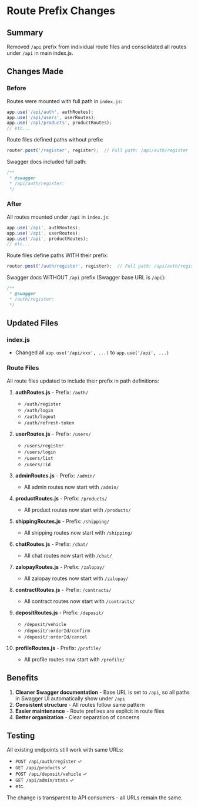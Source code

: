# Route Prefix Changes

## Summary
Removed `/api` prefix from individual route files and consolidated all routes under `/api` in main index.js.

## Changes Made

### Before
Routes were mounted with full path in `index.js`:
```javascript
app.use('/api/auth', authRoutes);
app.use('/api/users', userRoutes);
app.use('/api/products', productRoutes);
// etc...
```

Route files defined paths without prefix:
```javascript
router.post('/register', register);  // Full path: /api/auth/register
```

Swagger docs included full path:
```javascript
/**
 * @swagger
 * /api/auth/register:
 */
```

### After
All routes mounted under `/api` in `index.js`:
```javascript
app.use('/api', authRoutes);
app.use('/api', userRoutes);
app.use('/api', productRoutes);
// etc...
```

Route files define paths WITH their prefix:
```javascript
router.post('/auth/register', register);  // Full path: /api/auth/register
```

Swagger docs WITHOUT `/api` prefix (Swagger base URL is `/api`):
```javascript
/**
 * @swagger
 * /auth/register:
 */
```

## Updated Files

### index.js
- Changed all `app.use('/api/xxx', ...)` to `app.use('/api', ...)`

### Route Files
All route files updated to include their prefix in path definitions:

1. **authRoutes.js** - Prefix: `/auth/`
   - `/auth/register`
   - `/auth/login`
   - `/auth/logout`
   - `/auth/refresh-token`

2. **userRoutes.js** - Prefix: `/users/`
   - `/users/register`
   - `/users/login`
   - `/users/list`
   - `/users/:id`

3. **adminRoutes.js** - Prefix: `/admin/`
   - All admin routes now start with `/admin/`

4. **productRoutes.js** - Prefix: `/products/`
   - All product routes now start with `/products/`

5. **shippingRoutes.js** - Prefix: `/shipping/`
   - All shipping routes now start with `/shipping/`

6. **chatRoutes.js** - Prefix: `/chat/`
   - All chat routes now start with `/chat/`

7. **zalopayRoutes.js** - Prefix: `/zalopay/`
   - All zalopay routes now start with `/zalopay/`

8. **contractRoutes.js** - Prefix: `/contracts/`
   - All contract routes now start with `/contracts/`

9. **depositRoutes.js** - Prefix: `/deposit/`
   - `/deposit/vehicle`
   - `/deposit/:orderId/confirm`
   - `/deposit/:orderId/cancel`

10. **profileRoutes.js** - Prefix: `/profile/`
    - All profile routes now start with `/profile/`

## Benefits

1. **Cleaner Swagger documentation** - Base URL is set to `/api`, so all paths in Swagger UI automatically show under `/api`
2. **Consistent structure** - All routes follow same pattern
3. **Easier maintenance** - Route prefixes are explicit in route files
4. **Better organization** - Clear separation of concerns

## Testing

All existing endpoints still work with same URLs:
- `POST /api/auth/register` ✓
- `GET /api/products` ✓
- `POST /api/deposit/vehicle` ✓
- `GET /api/admin/stats` ✓
- etc.

The change is transparent to API consumers - all URLs remain the same.

